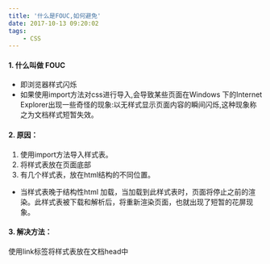 ```yaml
---
title: '什么是FOUC,如何避免'
date: 2017-10-13 09:20:02
tags:
    - CSS
---
```


#### 1. 什么叫做 FOUC
- 即浏览器样式闪烁
- 如果使用import方法对css进行导入,会导致某些页面在Windows 下的Internet Explorer出现一些奇怪的现象:以无样式显示页面内容的瞬间闪烁,这种现象称之为文档样式短暂失效。

#### 2. 原因：
1. 使用import方法导入样式表。
2. 将样式表放在页面底部
3. 有几个样式表，放在html结构的不同位置。
- 当样式表晚于结构性html 加载，当加载到此样式表时，页面将停止之前的渲染。此样式表被下载和解析后，将重新渲染页面，也就出现了短暂的花屏现象。

#### 3. 解决方法：
使用link标签将样式表放在文档head中